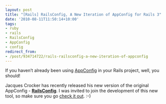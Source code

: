 ```yaml
---
layout: post
title: "[Rails] RailsConfig, A New Iteration of AppConfig for Rails 3"
date: '2010-08-11T11:50:14+10:00'
tags:
- ruby
- rails
- RailsConfig
- AppConfig
- config
redirect_from:
- /post/934714722/rails-railsconfig-a-new-iteration-of-appconfig
---
```

If you haven’t already been using [AppConfig](http://github.com/fredwu/app_config) in your Rails project, well, you should!

Jacques Crocker has recently released his new version of the original AppConfig - [**RailsConfig**](http://github.com/railsjedi/rails_config). I was invited to join the development of this new tool, so make sure you go [check it out](http://github.com/railsjedi/rails_config). :-)

